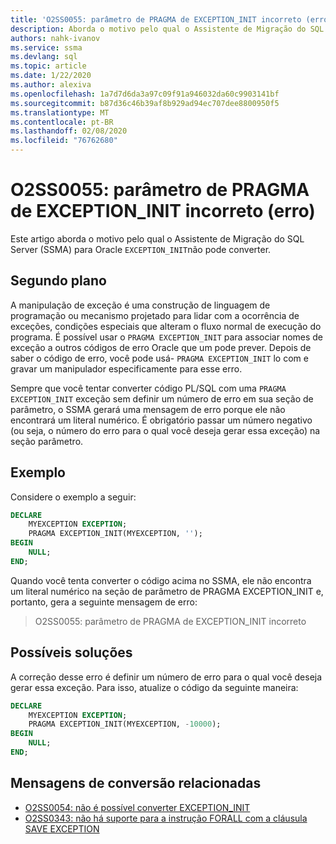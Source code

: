 ```yaml
---
title: 'O2SS0055: parâmetro de PRAGMA de EXCEPTION_INIT incorreto (erro)'
description: Aborda o motivo pelo qual o Assistente de Migração do SQL Server (SSMA) para Oracle não pode converter EXCEPTION_INIT.
authors: nahk-ivanov
ms.service: ssma
ms.devlang: sql
ms.topic: article
ms.date: 1/22/2020
ms.author: alexiva
ms.openlocfilehash: 1a7d7d6da3a97c09f91a946032da60c9903141bf
ms.sourcegitcommit: b87d36c46b39af8b929ad94ec707dee8800950f5
ms.translationtype: MT
ms.contentlocale: pt-BR
ms.lasthandoff: 02/08/2020
ms.locfileid: "76762680"
---
```

# <a name="o2ss0055-incorrect-exception_init-pragma-parameter-error"></a>O2SS0055: parâmetro de PRAGMA de EXCEPTION_INIT incorreto (erro)

Este artigo aborda o motivo pelo qual o Assistente de Migração do SQL Server (SSMA) para Oracle `EXCEPTION_INIT`não pode converter.

## <a name="background"></a>Segundo plano

A manipulação de exceção é uma construção de linguagem de programação ou mecanismo projetado para lidar com a ocorrência de exceções, condições especiais que alteram o fluxo normal de execução do programa. É possível usar o `PRAGMA EXCEPTION_INIT` para associar nomes de exceção a outros códigos de erro Oracle que um pode prever. Depois de saber o código de erro, você pode usá- `PRAGMA EXCEPTION_INIT` lo com e gravar um manipulador especificamente para esse erro.

Sempre que você tentar converter código PL/SQL com uma `PRAGMA EXCEPTION_INIT` exceção sem definir um número de erro em sua seção de parâmetro, o SSMA gerará uma mensagem de erro porque ele não encontrará um literal numérico. É obrigatório passar um número negativo (ou seja, o número do erro para o qual você deseja gerar essa exceção) na seção parâmetro.

## <a name="example"></a>Exemplo

Considere o exemplo a seguir:

```sql
DECLARE
    MYEXCEPTION EXCEPTION;
    PRAGMA EXCEPTION_INIT(MYEXCEPTION, '');
BEGIN
    NULL;
END;
```

Quando você tenta converter o código acima no SSMA, ele não encontra um literal numérico na seção de parâmetro de PRAGMA EXCEPTION_INIT e, portanto, gera a seguinte mensagem de erro:

> O2SS0055: parâmetro de PRAGMA de EXCEPTION_INIT incorreto

## <a name="possible-remedies"></a>Possíveis soluções

A correção desse erro é definir um número de erro para o qual você deseja gerar essa exceção. Para isso, atualize o código da seguinte maneira:

```sql
DECLARE
    MYEXCEPTION EXCEPTION;
    PRAGMA EXCEPTION_INIT(MYEXCEPTION, -10000);
BEGIN
    NULL;
END;
```

## <a name="related-conversion-messages"></a>Mensagens de conversão relacionadas

* [O2SS0054: não é possível converter EXCEPTION_INIT](o2ss0054.md)
* [O2SS0343: não há suporte para a instrução FORALL com a cláusula SAVE EXCEPTION](o2ss0343.md)
